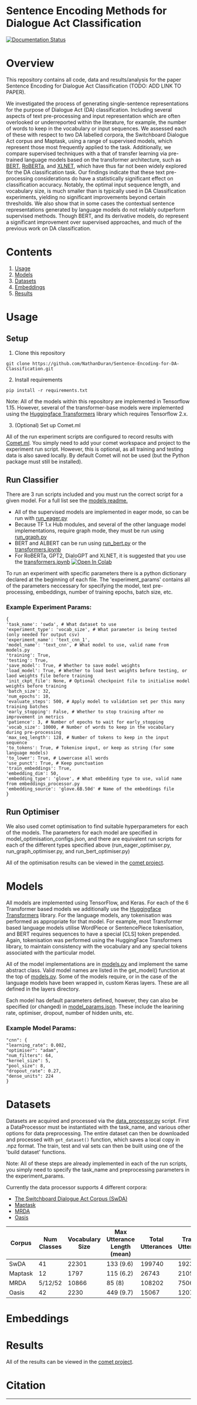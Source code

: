 # Sentence Encoding Methods for Dialogue Act Classification
[![Documentation Status](https://readthedocs.org/projects/sentence-encoding-for-da-classification/badge/?version=latest)](https://sentence-encoding-for-da-classification.readthedocs.io/en/latest/?badge=latest)

# Overview
This repository contains all code, data and results/analysis for the paper Sentence Encoding for Dialogue Act Classification (TODO: ADD LINK TO PAPER).

We investigated the process of generating single-sentence representations for the purpose of Dialogue Act (DA) classification. Including several aspects of text pre-processing and input representation which are often overlooked or underreported within the literature, for example, the number of words to keep in the vocabulary or input sequences. We assessed each of these with respect to two DA labelled corpora, the Switchboard Dialogue Act corpus and Maptask, using a range of supervised models, which represent those most frequently applied to the task. Additionally, we compare supervised techniques with a that of transfer learning via pre-trained language models based on the transformer architecture, such as [BERT](https://www.aclweb.org/anthology/N19-1423/), [RoBERTa](https://arxiv.org/abs/1907.11692), and [XLNET](https://arxiv.org/abs/1906.08237), which have thus far not been widely explored for the DA classification task. Our findings indicate that these text pre-processing considerations do have a statistically significant effect on classification accuracy. Notably, the optimal input sequence length, and vocabulary size, is much smaller than is typically used in DA Classification experiments, yielding no significant improvements beyond certain thresholds. We also show that in some cases the contextual sentence representations generated by language models do not reliably outperform supervised methods. Though BERT, and its derivative models, do represent a significant improvement over supervised approaches, and much of the previous work on DA classification.

# Contents
1. [Usage](#usage-link)
2. [Models](#models-link)
3. [Datasets](#datasets-link)
4. [Embeddings](#embeddings-link)
5. [Results](#results-link)

# Usage <a name="usage-link">

## Setup

1. Clone this repository
```
git clone https://github.com/NathanDuran/Sentence-Encoding-for-DA-Classification.git
```

2. Install requirements
```
pip install -r requirements.txt
```

Note: All of the models within this repository are implemented in Tensorflow 1.15. However, several of the transformer-base models were implemented using the [Huggingface Transformers](https://huggingface.co/transformers/) library which requires Tensorflow 2.x.

3. (Optional) Set up Comet.ml

All of the run experiment scripts are configured to record results with [Comet.ml](https://www.comet.ml). You simply need to add your comet workspace and project to the experiment run script. However, this is optional, as all training and testing data is also saved locally. By default Comet will not be used (but the Python package must still be installed).

## Run Classifier

There are 3 run scripts included and you must run the correct script for a given model. For a full list see the [models readme.](MODELS_README.md)

- All of the supervised models are implemented in eager mode, so can be run with [run_eager.py](run_eager.py)
- Because TF 1.x Hub modules, and several of the other language model implementations, require graph mode, they must be run using [run_graph.py](run_graph.py)
- BERT and ALBERT can be run using [run_bert.py](run_bert.py) or the [transformers.ipynb](https://colab.research.google.com/drive/1FbdNP58IsBgBv_dq2Q8dSPckOCT5vLzo?usp=sharing)
- For RoBERTa, GPT2, DialoGPT and XLNET, it is suggested that you use the [transformers.ipynb](https://colab.research.google.com/drive/1FbdNP58IsBgBv_dq2Q8dSPckOCT5vLzo?usp=sharing) [![Open In Colab](https://colab.research.google.com/assets/colab-badge.svg)](https://colab.research.google.com/drive/1FbdNP58IsBgBv_dq2Q8dSPckOCT5vLzo?usp=sharing)

To run an experiment with specific parameters there is a python dictionary declared at the beginning of each file. The 'experiment_params' contains all of the parameters neccessary for specifying the model, text pre-processing, embeddings, number of training epochs, batch size, etc.

### Example Experiment Params:

```
{
'task_name': 'swda', # What dataset to use
'experiment_type': 'vocab_size', # What parameter is being tested (only needed for output csv)
'experiment_name': 'text_cnn_1',
'model_name': 'text_cnn', # What model to use, valid name from models.py
'training': True,
'testing': True,
'save_model': True, # Whether to save model weights
'load_model': True, # Whether to load best weights before testing, or laod weights file before training
'init_ckpt_file': None, # Optional checkpoint file to initialise model weights before training
'batch_size': 32,
'num_epochs': 10,
'evaluate_steps': 500, # Apply model to validation set per this many training batches
'early_stopping': False, # Whether to stop training after no improvement in metrics
'patience': 3, # Number of epochs to wait for early_stopping
'vocab_size': 10000, # Number of words to keep in the vocabulary during pre-processing
'max_seq_length': 128, # Number of tokens to keep in the input sequence
'to_tokens': True, # Tokenise input, or keep as string (for some language models)
'to_lower': True, # Lowercase all words
'use_punct': True, # Keep punctuation
'train_embeddings': True,
'embedding_dim': 50,
'embedding_type': 'glove', # What embedding type to use, valid name from embeddings_processor.py
'embedding_source': 'glove.6B.50d' # Name of the embeddings file
}
```

## Run Optimiser

We also used comet optimisation to find suitable hyperparameters for each of the models. The parameters for each model are specified in model_optimisation_configs.json, and there are equivalent run scripts for each of the different types specified above (run_eager_optimiser.py, run_graph_optimiser.py, and run_bert_optimiser.py)

All of the optimisation results can be viewed in the [comet project](https://www.comet.ml/nathanduran/sentence-encoding-for-da-model-optimisation/).

# Models <a name="models-link">

All models are implemented using TensorFlow, and Keras. For each of the 6 Transformer based models we additionally use the [Huggingface Transformers](https://huggingface.co/transformers/) library. For the language models, any tokenisation was performed as appropriate for that model. For example, most Transformer based language models utilise WordPiece or SentencePiece tokenisation, and BERT requires sequences to have a special [CLS] token prepended. Again, tokenisation was performed using the HuggingFace Transformers library, to maintain consistency with the vocabulary and any special tokens associated with the particular model.

All of the model implementations are in [models.py](models.py) and implement the same abstract class. Valid model names are listed in the get_model() function at the top of [models.py](models.py). Some of the models require, or in the case of the language models have been wrapped in, custom Keras layers. These are all defined in the layers directory.

Each model has default parameters defined, however, they can also be specified (or changed) in [model_params.json](model_params.json). These include the learining rate, optimiser, dropout, number of hidden units, etc.

### Example Model Params:

```
"cnn": {
"learning_rate": 0.002,
"optimiser": "adam",
"num_filters": 64,
"kernel_size": 5,
"pool_size": 8,
"dropout_rate": 0.27,
"dense_units": 224
}
```

# Datasets <a name="datasets-link">

Datasets are acquired and processed via the [data_processor.py](data_processor.py) script. First a DataProcessor must be instantiated with the task_name, and various other options for data preprocessing. The entire dataset can then be downloaded and processed with ```get_dataset()``` function, which saves a local copy in .npz format. The train, test and val sets can then be built using one of the 'build dataset' functions.

Note: All of these steps are already implemented in each of the run scripts, you simply need to specify the task_name and preprocessing parameters in the experiment_params.

Currently the data processor supports 4 different corpora:
- [The Switchboard Dialogue Act Corpus (SwDA)](https://github.com/NathanDuran/Switchboard-Corpus)
- [Maptask](https://github.com/NathanDuran/Maptask-Corpus)
- [MRDA](https://github.com/NathanDuran/MRDA-Corpus)
- [Oasis](https://github.com/NathanDuran/BT-Oasis-Corpus)

|     Corpus     |     Num Classes    |     Vocabulary Size    |     Max Utterance Length (mean)    |     Total Utterances    |     Training Utterances    |     Validation Utterances    |     Test Utterances    |
|----------------|--------------------|------------------------|------------------------------------|-------------------------|----------------------------|------------------------------|------------------------|
|     SwDA       |     41             |     22301              |     133 (9.6)                      |     199740              |     192390                 |     3272                     |     4078               |
|     Maptask    |     12             |     1797               |     115 (6.2)                      |     26743               |     21052                  |     2929                     |     2762               |
| MRDA           | 5/12/52            | 10866                  | 85 (8)                             | 108202                  | 75067                      | 16433                        | 16702                  |
| Oasis          | 42                 | 2230                   | 449 (9.7)                          | 15067                   | 12076                      | 1502                         | 1489                   |

# Embeddings <a name="embeddings-link">



# Results <a name="results-link">

All of the results can be viewed in the [comet project](https://www.comet.ml/nathanduran/sentence-encoding-for-da/).

# Citation
---------------


